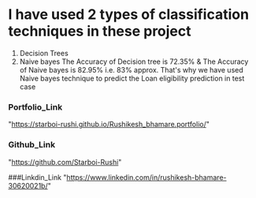 # I have used 2 types of classification techniques in these project 
1. Decision Trees
2. Naive bayes
The Accuracy of Decision tree is 72.35% & The Accuracy of Naive bayes is 82.95% i.e. 83% approx.
That's why we have used Naive bayes technique to predict the Loan eligibility prediction in test case
### Portfolio_Link
"https://starboi-rushi.github.io/Rushikesh_bhamare.portfolio/"
### Github_Link
"https://github.com/Starboi-Rushi"

###Linkdin_Link
"https://www.linkedin.com/in/rushikesh-bhamare-30620021b/"



